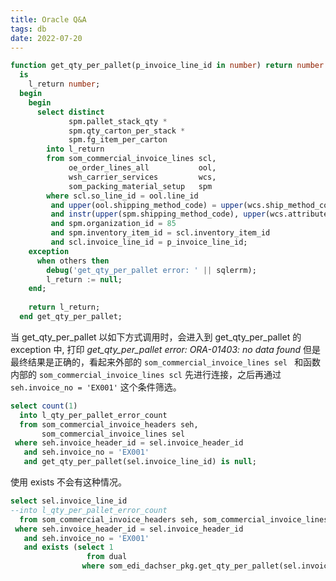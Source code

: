 ```yaml
---
title: Oracle Q&A
tags: db
date: 2022-07-20
---
```


```sql
function get_qty_per_pallet(p_invoice_line_id in number) return number
  is 
    l_return number;
  begin
    begin
      select distinct
             spm.pallet_stack_qty *
             spm.qty_carton_per_stack * 
             spm.fg_item_per_carton
        into l_return
        from som_commercial_invoice_lines scl, 
             oe_order_lines_all           ool,
             wsh_carrier_services         wcs,
             som_packing_material_setup   spm
        where scl.so_line_id = ool.line_id
         and upper(ool.shipping_method_code) = upper(wcs.ship_method_code)
         and instr(upper(spm.shipping_method_code), upper(wcs.attribute2)) <> 0
         and spm.organization_id = 85
         and spm.inventory_item_id = scl.inventory_item_id
         and scl.invoice_line_id = p_invoice_line_id;
    exception
      when others then
        debug('get_qty_per_pallet error: ' || sqlerrm);
        l_return := null;
    end;
    
    return l_return;
  end get_qty_per_pallet;
```

当 get_qty_per_pallet 以如下方式调用时，会进入到 get_qty_per_pallet 的 exception 中, 打印 *get_qty_per_pallet error: ORA-01403: no data found* 但是最终结果是正确的，看起来外部的 `som_commercial_invoice_lines sel ` 和函数内部的 `som_commercial_invoice_lines scl` 先进行连接，之后再通过 `seh.invoice_no = 'EX001'` 这个条件筛选。

```sql
select count(1)
  into l_qty_per_pallet_error_count
  from som_commercial_invoice_headers seh, 
       som_commercial_invoice_lines sel 
 where seh.invoice_header_id = sel.invoice_header_id
   and seh.invoice_no = 'EX001'
   and get_qty_per_pallet(sel.invoice_line_id) is null;
```

使用 exists 不会有这种情况。

```sql
select sel.invoice_line_id
--into l_qty_per_pallet_error_count
  from som_commercial_invoice_headers seh, som_commercial_invoice_lines sel
 where seh.invoice_header_id = sel.invoice_header_id
   and seh.invoice_no = 'EX001'
   and exists (select 1
                 from dual
                where som_edi_dachser_pkg.get_qty_per_pallet(sel.invoice_line_id) is null)
```

